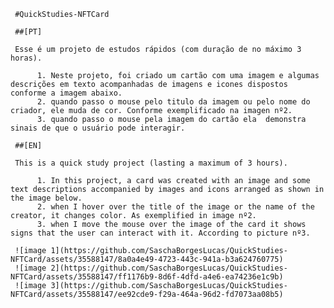      #QuickStudies-NFTCard

     ##[PT]
     
     Esse é um projeto de estudos rápidos (com duração de no máximo 3 horas).

          1. Neste projeto, foi criado um cartão com uma imagem e algumas descrições em texto acompanhadas de imagens e icones dispostos conforme a imagem abaixo.
          2. quando passo o mouse pelo titulo da imagem ou pelo nome do criador, ele muda de cor. Conforme exemplificado na imagen nº2.
          3. quando passo o mouse pela imagem do cartão ela  demonstra sinais de que o usuário pode interagir.

     ##[EN]
     
     This is a quick study project (lasting a maximum of 3 hours).
  
          1. In this project, a card was created with an image and some text descriptions accompanied by images and icons arranged as shown in the image below.
          2. when I hover over the title of the image or the name of the creator, it changes color. As exemplified in image nº2.
          3. when I move the mouse over the image of the card it shows signs that the user can interact with it. According to picture nº3.
          
     ![image 1](https://github.com/SaschaBorgesLucas/QuickStudies-NFTCard/assets/35588147/8a0a4e49-4723-443c-941a-b3a624760775)
     ![image 2](https://github.com/SaschaBorgesLucas/QuickStudies-NFTCard/assets/35588147/ff1176b9-8d6f-4dfd-a4e6-ea74236e1c9b)
     ![image 3](https://github.com/SaschaBorgesLucas/QuickStudies-NFTCard/assets/35588147/ee92cde9-f29a-464a-96d2-fd7073aa08b5)
    
